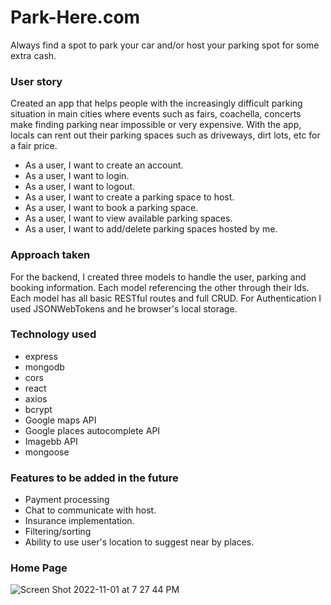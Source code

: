 # Park-Here.com
Always find a spot to park your car and/or host your parking spot for some extra cash.

### User story
Created an app that helps people with the increasingly difficult parking situation in main cities where events such as fairs, coachella, concerts make finding parking near impossible or very expensive. With the app, locals can rent out their parking spaces such as driveways, dirt lots, etc for a fair price.

* As a user, I want to create an account.
* As a user, I want to login.
* As a user, I want to logout.
* As a user, I want to create a parking space to host.
* As a user, I want to book a parking space.
* As a user, I want to view available parking spaces.
* As a user, I want to add/delete parking spaces hosted by me.

### Approach taken
For the backend, I created three models to handle the user, parking and booking information. Each model referencing the other through their Ids. Each model has all basic RESTful routes and full CRUD.
For Authentication I used JSONWebTokens and he browser's local storage.

### Technology used
* express
* mongodb
* cors
* react
* axios
* bcrypt
* Google maps API 
* Google places autocomplete API
* Imagebb API
* mongoose 

### Features to be added in the future
* Payment processing 
* Chat to communicate with host.
* Insurance implementation.
* Filtering/sorting
* Ability to use user's location to suggest near by places.

### Home Page
![Screen Shot 2022-11-01 at 7 27 44 PM](https://user-images.githubusercontent.com/105605004/204665223-0e57fa3c-6a9e-4f4c-b1c8-81b3e426f780.png)


